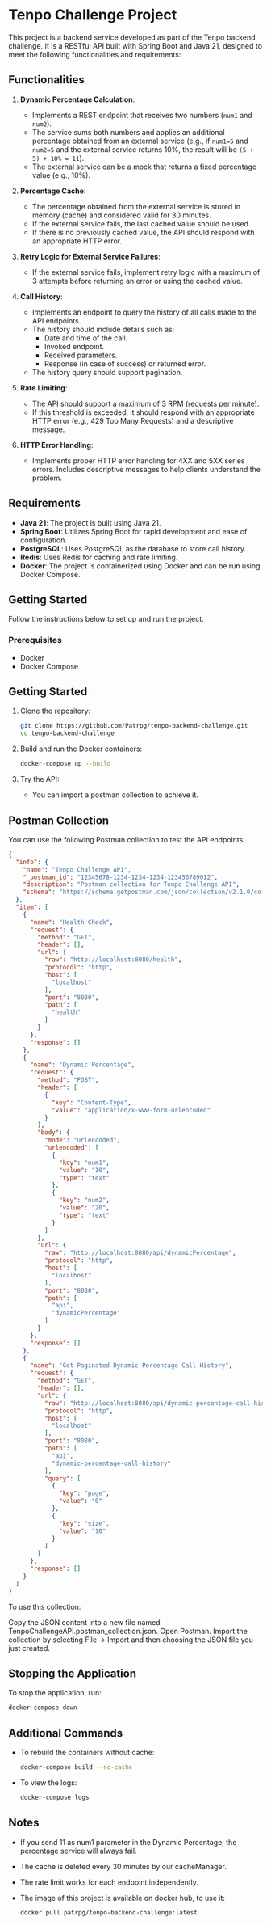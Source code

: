 # Tenpo Challenge Project

This project is a backend service developed as part of the Tenpo backend challenge. It is a RESTful API built with Spring Boot and Java 21, designed to meet the following functionalities and requirements:

## Functionalities

1. **Dynamic Percentage Calculation**:
   - Implements a REST endpoint that receives two numbers (`num1` and `num2`).
   - The service sums both numbers and applies an additional percentage obtained from an external service (e.g., if `num1=5` and `num2=5` and the external service returns 10%, the result will be `(5 + 5) + 10% = 11`).
   - The external service can be a mock that returns a fixed percentage value (e.g., 10%).

2. **Percentage Cache**:
   - The percentage obtained from the external service is stored in memory (cache) and considered valid for 30 minutes.
   - If the external service fails, the last cached value should be used.
   - If there is no previously cached value, the API should respond with an appropriate HTTP error.

3. **Retry Logic for External Service Failures**:
   - If the external service fails, implement retry logic with a maximum of 3 attempts before returning an error or using the cached value.

4. **Call History**:
   - Implements an endpoint to query the history of all calls made to the API endpoints.
   - The history should include details such as:
     - Date and time of the call.
     - Invoked endpoint.
     - Received parameters.
     - Response (in case of success) or returned error.
   - The history query should support pagination.

5. **Rate Limiting**:
   - The API should support a maximum of 3 RPM (requests per minute).
   - If this threshold is exceeded, it should respond with an appropriate HTTP error (e.g., 429 Too Many Requests) and a descriptive message.

6. **HTTP Error Handling**:
   - Implements proper HTTP error handling for 4XX and 5XX series errors. Includes descriptive messages to help clients understand the problem.


## Requirements

- **Java 21**: The project is built using Java 21.
- **Spring Boot**: Utilizes Spring Boot for rapid development and ease of configuration.
- **PostgreSQL**: Uses PostgreSQL as the database to store call history.
- **Redis**: Uses Redis for caching and rate limiting.
- **Docker**: The project is containerized using Docker and can be run using Docker Compose.

## Getting Started

Follow the instructions below to set up and run the project.

### Prerequisites

- Docker
- Docker Compose

## Getting Started

1. Clone the repository:
    ```sh
    git clone https://github.com/Patrpg/tenpo-backend-challenge.git
    cd tenpo-backend-challenge
    ```

2. Build and run the Docker containers:
    ```sh
    docker-compose up --build
    ```

3. Try the API:
    - You can import a postman collection to achieve it.

## Postman Collection

You can use the following Postman collection to test the API endpoints:

```json
{
  "info": {
    "name": "Tenpo Challenge API",
    "_postman_id": "12345678-1234-1234-1234-123456789012",
    "description": "Postman collection for Tenpo Challenge API",
    "schema": "https://schema.getpostman.com/json/collection/v2.1.0/collection.json"
  },
  "item": [
    {
      "name": "Health Check",
      "request": {
        "method": "GET",
        "header": [],
        "url": {
          "raw": "http://localhost:8080/health",
          "protocol": "http",
          "host": [
            "localhost"
          ],
          "port": "8080",
          "path": [
            "health"
          ]
        }
      },
      "response": []
    },
    {
      "name": "Dynamic Percentage",
      "request": {
        "method": "POST",
        "header": [
          {
            "key": "Content-Type",
            "value": "application/x-www-form-urlencoded"
          }
        ],
        "body": {
          "mode": "urlencoded",
          "urlencoded": [
            {
              "key": "num1",
              "value": "10",
              "type": "text"
            },
            {
              "key": "num2",
              "value": "20",
              "type": "text"
            }
          ]
        },
        "url": {
          "raw": "http://localhost:8080/api/dynamicPercentage",
          "protocol": "http",
          "host": [
            "localhost"
          ],
          "port": "8080",
          "path": [
            "api",
            "dynamicPercentage"
          ]
        }
      },
      "response": []
    },
    {
      "name": "Get Paginated Dynamic Percentage Call History",
      "request": {
        "method": "GET",
        "header": [],
        "url": {
          "raw": "http://localhost:8080/api/dynamic-percentage-call-history?page=0&size=10",
          "protocol": "http",
          "host": [
            "localhost"
          ],
          "port": "8080",
          "path": [
            "api",
            "dynamic-percentage-call-history"
          ],
          "query": [
            {
              "key": "page",
              "value": "0"
            },
            {
              "key": "size",
              "value": "10"
            }
          ]
        }
      },
      "response": []
    }
  ]
}
```
To use this collection:

Copy the JSON content into a new file named TenpoChallengeAPI.postman_collection.json.
Open Postman.
Import the collection by selecting File -> Import and then choosing the JSON file you just created.

## Stopping the Application

To stop the application, run:
```sh
docker-compose down
```

## Additional Commands

- To rebuild the containers without cache:
    ```sh
    docker-compose build --no-cache
    ```

- To view the logs:
    ```sh
    docker-compose logs
    ```

## Notes

- If you send 11 as num1 parameter in the Dynamic Percentage, the percentage service will always fail.

- The cache is deleted every 30 minutes by our cacheManager.

- The rate limit works for each endpoint independently.

- The image of this project is available on docker hub, to use it:
    ```sh
    docker pull patrpg/tenpo-backend-challenge:latest
    ```